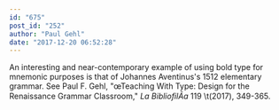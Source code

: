 ```yaml
---
id: "675"
post_id: "252"
author: "Paul Gehl"
date: "2017-12-20 06:52:28"
---
```

An interesting and near-contemporary example of using bold type for mnemonic purposes is that of Johannes Aventinus's 1512 elementary grammar. See Paul F. Gehl, "œTeaching With Type: Design for the Renaissance Grammar Classroom," <em>La BibliofilÃ­a</em> 119 \t(2017), 349-365.
